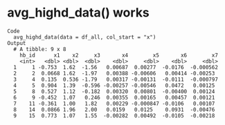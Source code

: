 # avg_highd_data() works

    Code
      avg_highd_data(data = df_all, col_start = "x")
    Output
      # A tibble: 9 x 8
        hb_id      x1    x2     x3       x4        x5       x6        x7
        <int>   <dbl> <dbl>  <dbl>    <dbl>     <dbl>    <dbl>     <dbl>
      1     1 -0.753  1.62  -1.56   0.00687  0.00277  -0.0176  -0.000562
      2     2  0.0668 1.62  -1.97   0.00388 -0.00606   0.00414 -0.00253 
      3     4  0.135  0.536 -1.79   0.00317 -0.00131  -0.0111  -0.000797
      4     5  0.904  1.39  -0.596 -0.00257 -0.00546   0.0472   0.00125 
      5     8  0.527  1.12  -0.182  0.00320  0.00801  -0.00400  0.00124 
      6     9 -0.452  1.07   0.246  0.00355  0.00165   0.00457  0.00121 
      7    11 -0.361  1.00   1.82   0.00229 -0.000847 -0.0106   0.00107 
      8    14  0.0866 1.96   2.00   0.0159   0.0125    0.0931  -0.00476 
      9    15  0.773  1.07   1.55  -0.00282  0.00492  -0.0105  -0.00218 

